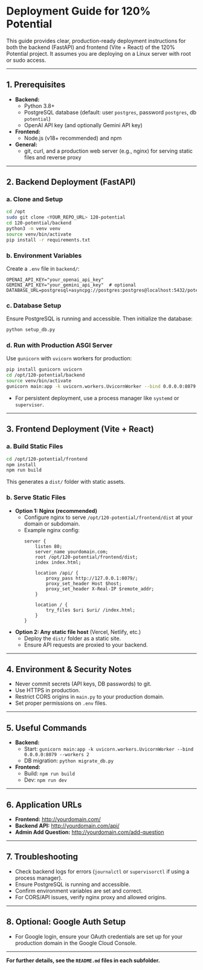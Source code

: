 # Deployment Guide for 120% Potential

This guide provides clear, production-ready deployment instructions for both the backend (FastAPI) and frontend (Vite + React) of the 120% Potential project. It assumes you are deploying on a Linux server with root or sudo access.

---

## 1. Prerequisites

- **Backend:**
  - Python 3.8+
  - PostgreSQL database (default: user `postgres`, password `postgres`, db `potential`)
  - OpenAI API key (and optionally Gemini API key)
- **Frontend:**
  - Node.js (v18+ recommended) and npm
- **General:**
  - git, curl, and a production web server (e.g., nginx) for serving static files and reverse proxy

---

## 2. Backend Deployment (FastAPI)

### a. Clone and Setup
```bash
cd /opt
sudo git clone <YOUR_REPO_URL> 120-potential
cd 120-potential/backend
python3 -m venv venv
source venv/bin/activate
pip install -r requirements.txt
```

### b. Environment Variables
Create a `.env` file in `backend/`:
```
OPENAI_API_KEY="your_openai_api_key"
GEMINI_API_KEY="your_gemini_api_key"  # optional
DATABASE_URL=postgresql+asyncpg://postgres:postgres@localhost:5432/potential
```

### c. Database Setup
Ensure PostgreSQL is running and accessible. Then initialize the database:
```bash
python setup_db.py
```

### d. Run with Production ASGI Server
Use `gunicorn` with `uvicorn` workers for production:
```bash
pip install gunicorn uvicorn
cd /opt/120-potential/backend
source venv/bin/activate
gunicorn main:app -k uvicorn.workers.UvicornWorker --bind 0.0.0.0:8079 --workers 2
```
- For persistent deployment, use a process manager like `systemd` or `supervisor`.

---

## 3. Frontend Deployment (Vite + React)

### a. Build Static Files
```bash
cd /opt/120-potential/frontend
npm install
npm run build
```
This generates a `dist/` folder with static assets.

### b. Serve Static Files
- **Option 1: Nginx (recommended)**
  - Configure nginx to serve `/opt/120-potential/frontend/dist` at your domain or subdomain.
  - Example nginx config:
    ```nginx
    server {
        listen 80;
        server_name yourdomain.com;
        root /opt/120-potential/frontend/dist;
        index index.html;

        location /api/ {
            proxy_pass http://127.0.0.1:8079/;
            proxy_set_header Host $host;
            proxy_set_header X-Real-IP $remote_addr;
        }

        location / {
            try_files $uri $uri/ /index.html;
        }
    }
    ```
- **Option 2: Any static file host** (Vercel, Netlify, etc.)
  - Deploy the `dist/` folder as a static site.
  - Ensure API requests are proxied to your backend.

---

## 4. Environment & Security Notes
- Never commit secrets (API keys, DB passwords) to git.
- Use HTTPS in production.
- Restrict CORS origins in `main.py` to your production domain.
- Set proper permissions on `.env` files.

---

## 5. Useful Commands
- **Backend:**
  - Start: `gunicorn main:app -k uvicorn.workers.UvicornWorker --bind 0.0.0.0:8079 --workers 2`
  - DB migration: `python migrate_db.py`
- **Frontend:**
  - Build: `npm run build`
  - Dev: `npm run dev`

---

## 6. Application URLs
- **Frontend:** http://yourdomain.com/
- **Backend API:** http://yourdomain.com/api/
- **Admin Add Question:** http://yourdomain.com/add-question

---

## 7. Troubleshooting
- Check backend logs for errors (`journalctl` or `supervisorctl` if using a process manager).
- Ensure PostgreSQL is running and accessible.
- Confirm environment variables are set and correct.
- For CORS/API issues, verify nginx proxy and allowed origins.

---

## 8. Optional: Google Auth Setup
- For Google login, ensure your OAuth credentials are set up for your production domain in the Google Cloud Console.

---

**For further details, see the `README.md` files in each subfolder.**
